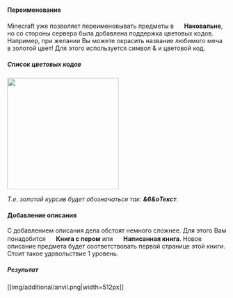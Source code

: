 #### Переименование
Minecraft уже позволяет переименовывать предметы в <img src="https://gamepedia.cursecdn.com/minecraft_gamepedia/3/38/Anvil_JE2_BE2.png" width="16"> **Наковальне**, но со стороны сервера была добавлена поддержка цветовых кодов. Например, при желании Вы можете окрасить название любимого меча в золотой цвет! Для этого используется символ & и цветовой код.

##### Список цветовых кодов
<img src="https://gamepedia.cursecdn.com/minecraft_gamepedia/7/7e/Minecraft_Formatting.gif" width="256">

*Т.е. золотой курсив будет обозначаться так: **&6&oТекст**.*

#### Добавление описания
  С добавлением описания дела обстоят немного сложнее. Для этого Вам понадобится <img src="https://gamepedia.cursecdn.com/minecraft_gamepedia/e/e9/Book_and_Quill_JE2_BE2.png" width="16"> **Книга с пером** или <img src="https://gamepedia.cursecdn.com/minecraft_gamepedia/1/1f/Written_Book.gif" width="16"> **Написанная книга**. Новое описание предмета будет соответствовать первой странице этой книги. Стоит такое удовольствие 1 уровень.

##### Результат
[[img/additional/anvil.png|width=512px]]